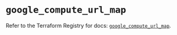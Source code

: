 # `google_compute_url_map`

Refer to the Terraform Registry for docs: [`google_compute_url_map`](https://registry.terraform.io/providers/hashicorp/google/6.35.0/docs/resources/compute_url_map).
